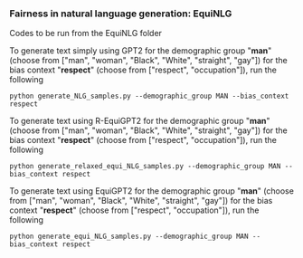 ### Fairness in natural language generation: EquiNLG
Codes to be run from the EquiNLG folder

To generate text simply using GPT2 for the demographic group "**man**" (choose from ["man", "woman", "Black", "White", "straight", "gay"]) for the bias context "**respect**" (choose from ["respect", "occupation"]), run the following
```commandline
python generate_NLG_samples.py --demographic_group MAN --bias_context respect 
```

To generate text using R-EquiGPT2 for the demographic group "**man**" (choose from ["man", "woman", "Black", "White", "straight", "gay"]) for the bias context "**respect**" (choose from ["respect", "occupation"]), run the following
```commandline
python generate_relaxed_equi_NLG_samples.py --demographic_group MAN --bias_context respect 
```

To generate text using EquiGPT2 for the demographic group "**man**" (choose from ["man", "woman", "Black", "White", "straight", "gay"]) for the bias context "**respect**" (choose from ["respect", "occupation"]), run the following
```commandline
python generate_equi_NLG_samples.py --demographic_group MAN --bias_context respect 
```
